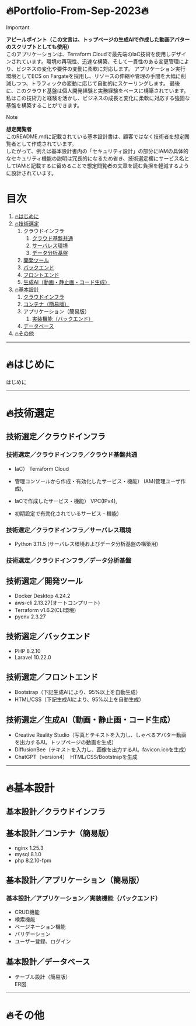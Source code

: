 # :fire:Portfolio-From-Sep-2023:fire:
> [!IMPORTANT]
> **アピールポイント（この文言は、トップページの生成AIで作成した動画アバターのスクリプトとしても使用）**  
> このアプリケーションは、Terraform Cloudで最先端のIaC技術を使用しデザインされています。環境の再現性、迅速な構築、そして一貫性のある変更管理により、ビジネスの変化や要件の変動に柔軟に対応します。
> アプリケーション実行環境としてECS on Fargateを採用し、リソースの伸縮や管理の手間を大幅に削減しつつ、トラフィックの変動に応じて自動的にスケーリングします。
> 最後に、このクラウド基盤は個人開発経験と実務経験をベースに構築されています。私はこの技術力と経験を活かし、ビジネスの成長と変化に柔軟に対応する強固な基盤を構築することができます。
  
> [!NOTE]
> **想定閲覧者**  
> このREADME.mdに記載されている基本設計書は、顧客ではなく技術者を想定閲覧者として作成されています。  
> したがって、例えば基本設計書内の「セキュリティ設計」の部分にIAMの具体的なセキュリティ機能の説明は冗長的になるため省き、技術選定欄にサービス名としてIAMと記載するに留めることで想定閲覧者の文章を読む負担を軽減するように設計されています。
  
# 目次
1. [:fire:はじめに](#はじめに)
1. [:fire:技術選定](#技術選定)
    1. クラウドインフラ
        1. [クラウド基盤共通](#技術選定クラウドインフラクラウド基盤共通)
        1. [サーバレス環境](#技術選定クラウドインフラサーバレス環境)
        1. [データ分析基盤](#技術選定クラウドインフラデータ分析基盤)
    1. [開発ツール](#技術選定開発ツール)
    1. [バックエンド](#技術選定バックエンド)
    1. [フロントエンド](#技術選定フロントエンド)
    1. [生成AI（動画・静止画・コード生成）](#技術選定生成ai動画静止画コード生成)
1. [:fire:基本設計](#基本設計)
    1. [クラウドインフラ](#基本設計クラウドインフラ)
    1. [コンテナ（簡易版）](#基本設計コンテナ簡易版)
    1. アプリケーション（簡易版）
        1. [実装機能（バックエンド）](#基本設計アプリケーション実装機能バックエンド)
    1. [データベース](#基本設計データベース)
1. [:fire:その他](#その他)
  
---------------------------------------
# :fire:はじめに
はじめに  
  
---------------------------------------
# :fire:技術選定
## 技術選定／クラウドインフラ
### 技術選定／クラウドインフラ／クラウド基盤共通
+ IaC）  Terraform Cloud
  
+ 管理コンソールから作成・有効化したサービス・機能）  IAM(管理ユーザ作成), 
  
+ IaCで作成したサービス・機能）  VPC(IPv4), 
  
+ 初期設定で有効化されているサービス・機能）  
  


<!-- 
+ 管理コンソールから作成・有効化したサービス・機能）  IAM, AWS billing Alarms, AWS Budget, AWS Cost Explorer, 
+ IaCで作成したサービス・機能）  ECS on Fargate, RDS, ECR, ACM, ALB, S3, CloudFront, WAF, CloudWatch log, Route53, VPC Flow Logs, AWS Config, KMS, Athena, Amazon Inspector, Guard Duty, 
+ 初期設定で有効化されているサービス・機能）  CloudTrail, AWS Shield Standard, AWS Health Dashboard, (コスト系も入れる), 
-->
  
### 技術選定／クラウドインフラ／サーバレス環境
+ Python 3.11.5 (サーバレス環境およびデータ分析基盤の構築用)
  
### 技術選定／クラウドインフラ／データ分析基盤
  
  
## 技術選定／開発ツール
+ Docker Desktop 4.24.2
+ aws-cli 2.13.27(オートコンプリート)
+ Terraform v1.6.2(CLI環境)
+ pyenv 2.3.27
  
## 技術選定／バックエンド
+ PHP 8.2.10  
+ Laravel 10.22.0  
  
## 技術選定／フロントエンド
+ Bootstrap（下記生成AIにより、95%以上を自動生成）
+ HTML/CSS（下記生成AIにより、95%以上を自動生成）
  
## 技術選定／生成AI（動画・静止画・コード生成）
+ Creative Reality Studio（写真とテキストを入力し、しゃべるアバター動画を出力するAI。トップページの動画を生成）
+ DiffusionBee（テキストを入力し、画像を出力するAI。favicon.icoを生成）
+ ChatGPT（version4）　HTML/CSS/Bootstrapを生成
  
  
---------------------------------------
# :fire:基本設計
## 基本設計／クラウドインフラ
  
  
## 基本設計／コンテナ（簡易版）
+ nginx 1.25.3
+ mysql 8.1.0
+ php 8.2.10-fpm
  
## 基本設計／アプリケーション（簡易版）
### 基本設計／アプリケーション／実装機能（バックエンド）
+ CRUD機能
+ 検索機能
+ ページネーション機能
+ バリデーション
+ ユーザー登録、ログイン
  
## 基本設計／データベース
+ テーブル設計（簡易版）  
ER図  
  
---------------------------------------
# :fire:その他
  
  